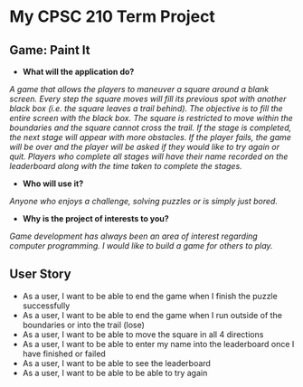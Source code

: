 # My CPSC 210 Term Project

## Game: Paint It 


- **What will the application do?**

*A game that allows the players to maneuver a square around a blank screen. Every step the square moves will fill
its previous spot with another black box (i.e. the square leaves a trail behind).
The objective is to fill the entire screen with the black box. The square is restricted to move within the boundaries
and the square cannot cross the trail. If the stage is completed, the next stage will appear with more obstacles. If
the player fails, the game will be over and the player will be asked if they would like to try again or quit. Players 
who complete all stages will have their name recorded on the leaderboard along with the time taken to complete 
the stages.*

- **Who will use it?**

*Anyone who enjoys a challenge, solving puzzles or is simply just bored.*

- **Why is the project of interests to you?**

*Game development has always been an area of interest regarding computer programming. I would like to build a game for
others to play.*


## User Story
- As a user, I want to be able to end the game when I finish the puzzle successfully
- As a user, I want to be able to end the game when I run outside of the boundaries or into the trail (lose)
- As a user, I want to be able to move the square in all 4 directions
- As a user, I want to be able to enter my name into the leaderboard once I have finished or failed
- As a user, I want to be able to see the leaderboard
- As a user, I want to be able to be able to try again
